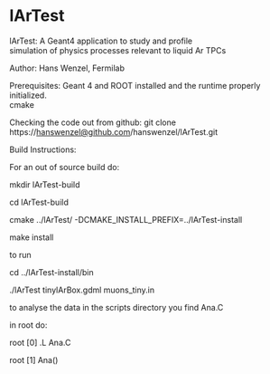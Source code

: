 # lArTest


                                  
 lArTest: A Geant4 application to study and profile  
          simulation of physics processes relevant 
          to liquid Ar TPCs

 Author: Hans Wenzel, Fermilab


Prerequisites: Geant 4 and ROOT installed and the runtime properly initialized.  
cmake 


Checking the code out from github:
git clone https://hanswenzel@github.com/hanswenzel/lArTest.git

Build Instructions:


For an out of source build do:

mkdir lArTest-build

cd lArTest-build

cmake ../lArTest/ -DCMAKE_INSTALL_PREFIX=../lArTest-install

make install

to run 

cd ../lArTest-install/bin


./lArTest tinylArBox.gdml muons_tiny.in

to analyse the data in the scripts directory you find Ana.C

in root do:

root [0] .L Ana.C

root [1] Ana()



